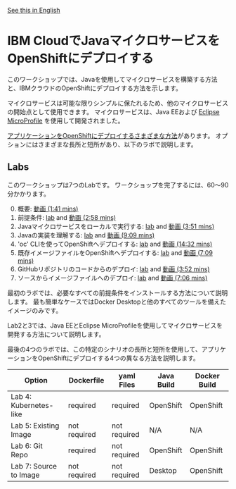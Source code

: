 [See this in English](./README.md)

# IBM CloudでJavaマイクロサービスをOpenShiftにデプロイする

このワークショップでは、Javaを使用してマイクロサービスを構築する方法と、IBMクラウドのOpenShiftにデプロイする方法を示します。

マイクロサービスは可能な限りシンプルに保たれるため、他のマイクロサービスの開始点として使用できます。 マイクロサービスは、Java EEおよび [Eclipse MicroProfile](https://microprofile.io/) を使用して開発されました。

[アプリケーションをOpenShiftにデプロイするさまざまな方法](http://heidloff.net/article/deploying-open-liberty-microservices-openshift/)があります。 オプションにはさまざまな長所と短所があり、以下のラボで説明します。

## Labs

このワークショップは7つのLabです。 ワークショップを完了するには、60〜90分かかります。

0. 概要: [動画 (1:41 mins)](https://youtu.be/8361HGR_O_s)
1. 前提条件: [lab](documentation/1-prereqs.md) and [動画 (2:58 mins)](https://youtu.be/c5CtqijWXL4)
2. Javaマイクロサービスをローカルで実行する: [lab](documentation/2-docker.md) and [動画 (3:51 mins)](https://youtu.be/4dT2jg6wGF4)
3. Javaの実装を理解する: [lab](documentation/3-java.md) and [動画 (9:09 mins)](https://www.youtube.com/watch?v=ugpYSPV9jAs)
4. 'oc' CLIを使ってOpenShiftへデプロイする: [lab](documentation/4-openshift.md) and [動画 (14:32 mins)](https://youtu.be/4MDfalo2Fg0)
5. 既存イメージファイルをOpenShiftへデプロイする: [lab](documentation/5-existing-image.md) and [動画 (7:09 mins)](https://youtu.be/JhxsS7l6DhA)
6. GitHubリポジトリのコードからのデプロイ: [lab](documentation/6-github.md) and [動画 (3:52 mins)](https://youtu.be/b3upMuZOpsY)
7. ソースからイメージファイルへのデプロイ: [lab](documentation/7-source-to-image.md) and [動画 (7:06 mins)](https://youtu.be/p6lVc6MDrcM)

最初のラボでは、必要なすべての前提条件をインストールする方法について説明します。 最も簡単なケースではDocker Desktopと他のすべてのツールを備えたイメージのみです。

Lab2と3では、Java EEとEclipse MicroProfileを使用してマイクロサービスを開発する方法について説明します。

最後の4つのラボでは、この特定のシナリオの長所と短所を使用して、アプリケーションをOpenShiftにデプロイする4つの異なる方法を説明します。

| Option | Dockerfile | yaml Files | Java Build | Docker Build |
| - | - | - | - | - |
| Lab 4: Kubernetes-like | required | required | OpenShift | OpenShift |
| Lab 5: Existing Image  | not required  | not required | N/A | N/A |
| Lab 6: Git Repo | required  | not required | OpenShift | OpenShift |
| Lab 7: Source to Image | not required | not required | Desktop | OpenShift |
